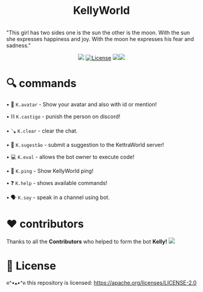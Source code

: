 <h1 align="center">KellyWorld</h1>

<p align="center">
<a><img alt="" src="https://raw.githubusercontent.com/sebastianjnuwu/KellyWorld/KellyWorld/public/KellyWorld.png"/></a></p>

"This girl has two sides one is the sun the other is the moon. With the sun she expresses happiness and joy. With the moon he expresses his fear and sadness."

<p align="center"><a href="https://top.gg/bot/932705411897905193"><img src="https://top.gg/api/widget/932705411897905193.svg"></a>
<a href="https://opensource.org/licenses/Apache-2.0"><img alt="License" src="https://img.shields.io/badge/License-Apache%202.0-blue.svg"/></a>
<a href="https://www.codacy.com/gh/sebastianjnuwu/KellyWorld/dashboard?utm_source=github.com&amp;utm_medium=referral&amp;utm_content=sebastianjnuwu/KellyWorld&amp;utm_campaign=Badge_Grade"><img src="https://app.codacy.com/project/badge/Grade/faf1a272f7af48dcb2177c1d93bf436b"/></a><a href="https://discord.gg/NDzFeDp8YE"><img src="https://discordapp.com/api/guilds/893997835412971570/widget.png"></a></p>

# 🔍 commands 

   •  📸 `K.avatar` - Show your avatar and also with id or mention!
   
   •  ⛓️ `K.castigo` - punish the person on discord!
   
   •  🪠 `K.clear` - clear the chat.
   
   •  🌟 `K.sugestão` - submit a suggestion to the KettraWorld server!
   
   •  💻 `K.eval` - allows the bot owner to execute code!
   
   •  🏓 `K.ping` - Show KellyWorld ping!
   
   •  ❓ `K.help` - shows available commands!
   
   •  🗣️ `K.say` - speak in a channel using bot.

<h1> ❤️ contributors </h1>

Thanks to all the <strong>Contributors</strong> who helped to form the bot <strong>Kelly!</strong>
![](https://contrib.rocks/image?repo=sebastianjnuwu/KellyWorld)

<h1> 📃 License </h1>

ฅ^•ﻌ•^ฅ this repository is licensed: https://apache.org/licenses/LICENSE-2.0
